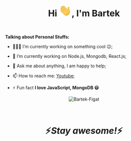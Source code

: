 

<h1 align="center">Hi <img src="https://raw.githubusercontent.com/ABSphreak/ABSphreak/master/gifs/Hi.gif" width="40px" />, I'm Bartek</h1>


<br />

**Talking about Personal Stuffs:**

- 👨🏽‍💻 I’m currently working on something cool :wink:;

- 🌱 I’m currently working on Node.js, Mongodb, React.js; 

- 💬 Ask me about anything, I am happy to help;

- 📫 How to reach me: [Youtube](https://youtu.be/RQgQ1NV9LKU);

- ⚡ Fun fact **I love JavaScript, MongoDB 😃**





<p align="center"> <img src="https://github-readme-stats.vercel.app/api?username=Bartek-Figat&show_icons=true&theme=gotham" alt="Bartek-Figat"/>
<br />
<br />
<br />  

<h1 align='center'>⚡️<i>Stay awesome!</i>⚡️</h1>


